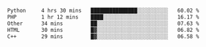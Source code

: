 <!--START_SECTION:waka-->

```txt
Python     4 hrs 30 mins   ███████████████░░░░░░░░░░   60.02 %
PHP        1 hr 12 mins    ████░░░░░░░░░░░░░░░░░░░░░   16.17 %
Other      34 mins         ██░░░░░░░░░░░░░░░░░░░░░░░   07.63 %
HTML       30 mins         █▓░░░░░░░░░░░░░░░░░░░░░░░   06.82 %
C++        29 mins         █▓░░░░░░░░░░░░░░░░░░░░░░░   06.58 %
```

<!--END_SECTION:waka-->
